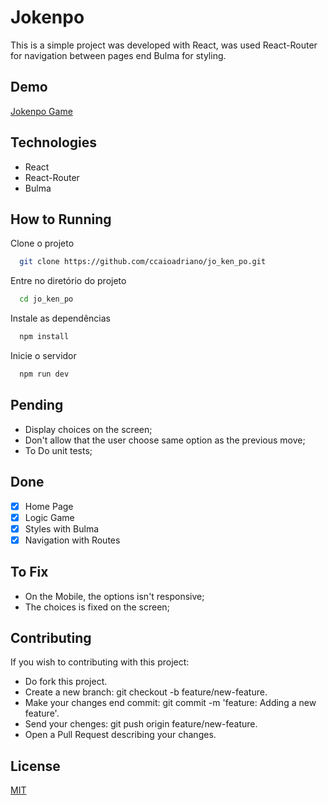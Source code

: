 
# Jokenpo

This is a simple project was developed with React, was used React-Router for navigation between pages end Bulma for styling.


## Demo

[Jokenpo Game](https://jo-ken-po-caio-adriano.vercel.app/)


## Technologies
- React
- React-Router
- Bulma
## How to Running

Clone o projeto

```bash
  git clone https://github.com/ccaioadriano/jo_ken_po.git
```

Entre no diretório do projeto

```bash
  cd jo_ken_po
```

Instale as dependências

```bash
  npm install
```

Inicie o servidor

```bash
  npm run dev
```

## Pending

- Display choices on the screen;
- Don't allow that the user choose same option as the previous move;
- To Do unit tests;
## Done
- [x]  Home Page
- [x]  Logic Game
- [x]  Styles with Bulma
- [x]  Navigation with Routes
## To Fix

- On the Mobile, the options isn't responsive;
- The choices is fixed on the screen;
## Contributing

If you wish to contributing with this project:

- Do fork this project.
- Create a new branch: git checkout -b feature/new-feature.
- Make your changes end commit: git commit -m 'feature: Adding a new feature'.
- Send your chenges: git push origin feature/new-feature.
- Open a Pull Request describing your changes.


## License

[MIT](https://choosealicense.com/licenses/mit/)

